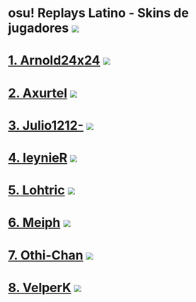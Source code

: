 # osu! Replays Latino - Skins de jugadores ![](https://github.com/FlyingCat-X/osu-Replays-Latino-Skins/raw/master/osu!Logo.png) 
# [1. Arnold24x24](https://github.com/FlyingCat-X/osu-Replays-Latino-Skins/blob/master/Arnold24x24/Arnold24x24Skins.md) ![](https://github.com/FlyingCat-X/osu-Replays-Latino-Skins/raw/master/Banderas/PeruBandera.png)
# [2. Axurtel](https://github.com/FlyingCat-X/osu-Replays-Latino-Skins/blob/master/Axurtel/AxurtelSkins.md) ![](https://github.com/FlyingCat-X/osu-Replays-Latino-Skins/raw/master/Banderas/PeruBandera.png)
# [3. Julio1212-](https://github.com/FlyingCat-X/osu-Replays-Latino-Skins/blob/master/Julio1212-/Julio1212Skins.md) ![](https://github.com/FlyingCat-X/osu-Replays-Latino-Skins/raw/master/Banderas/PeruBandera.png)
# [4. leynieR](https://github.com/FlyingCat-X/osu-Replays-Latino-Skins/blob/master/leynieR/leynieRSkins.md) ![](https://github.com/FlyingCat-X/osu-Replays-Latino-Skins/raw/master/Banderas/PeruBandera.png)
# [5. Lohtric](https://github.com/FlyingCat-X/osu-Replays-Latino-Skins/blob/master/Lohtric/LohtricSkins.md) ![](https://github.com/FlyingCat-X/osu-Replays-Latino-Skins/raw/master/Banderas/MexicoBandera.png)
# [6. Meiph](https://github.com/FlyingCat-X/osu-Replays-Latino-Skins/blob/master/Meiph/MeiphSkins.md) ![](https://github.com/FlyingCat-X/osu-Replays-Latino-Skins/raw/master/Banderas/PeruBandera.png)
# [7. Othi-Chan](https://github.com/FlyingCat-X/osu-Replays-Latino-Skins/blob/master/Othi-Chan/Othi-Chan.md) ![](https://github.com/FlyingCat-X/osu-Replays-Latino-Skins/raw/master/Banderas/PeruBandera.png)
# [8. VelperK](https://github.com/FlyingCat-X/osu-Replays-Latino-Skins/blob/master/VelperK/VelperkSkins.md) ![](https://github.com/FlyingCat-X/osu-Replays-Latino-Skins/raw/master/Banderas/ArgentinaBandera.png)
